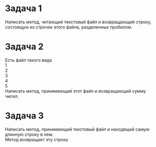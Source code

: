 # Задача 1  
Написать метод, читающий текстовый файл и возвращающий  строку, 
состоящую из строчек этого файла, разделенных пробелом.  

#  Задача 2  
Есть файл такого вида   
1  
2  
3  
4  
5  
Написать метод, принимающий этот файл и возвращающий сумму  чисел.  

# Задача 3  
Написать метод, принимающий текстовый файл и  находящий  самую длинную строку в нем.   
Метод возвращает эту строку





